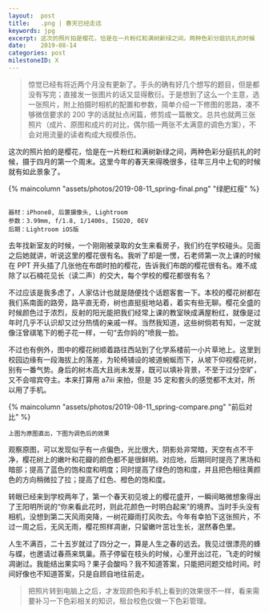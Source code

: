 ```yaml
---
layout:  post
title:   .png | 春天已经走远
keywords: jpg
excerpt: 这次的照片拍是樱花，恰是在一片粉红和满树新绿之间，两种色彩分庭抗礼的时候
date:    2019-08-14
categories: post
milestoneID: X
---
```


> 惊觉已经有将近两个月没有更新了。手头的确有好几个想写的题目，但是都没有写完；直接发一张图片的话又显得敷衍。于是想到了这么一个主意，选一张照片，附上拍摄时相机的配置和参数，简单介绍一下修图的思路，凑不够微信要求的 200 字的话就扯点闲篇，修剪成一篇散文。总共也就两三张照片（成片、原图和成片的对比，偶尔插一两张不太满意的调色方案），不会对用流量的读者构成大规模杀伤。

这次的照片拍的是樱花，恰是在一片粉红和满树新绿之间，两种色彩分庭抗礼的时候，摄于四月的第一个周末。这里今年的春天来得晚很多，往年三月中上旬的时候就有如此景象了。

{% maincolumn "assets/photos/2019-08-11_spring-final.png" "绿肥红瘦" %}

```

器材：iPhone8, 后置摄像头, Lightroom
参数：3.99mm, f/1.8, 1/1400s, ISO20, 0EV
后期：Lightroom iOS版

```

去年找新室友的时候，一个刚刚被录取的女生来看房子，我们约在学校碰头。见面之后她就讲，听说这里的樱花很有名。我听了却是一愣，石老师第一次上课的时候在 PPT 开头插了几张他在布朗时拍的樱花，告诉我们布朗的樱花很有名。难不成除了以石楠花见长（读二声）的交大，每个学校的樱花都很有名？

不过应该是我多虑了，人家估计也就是随便找个话题客套一下。本校的樱花树都在我们系南面的路旁，路平直无奇，树也直挺挺地站着，着实有些无聊。樱花全盛的时候颜色过于浓烈，反射的阳光能把我们经常上课的教室映成满屋粉红，就像是过年时几乎不认识却又过分热情的亲戚一样。当然我知道，这些树倘若有知，一定就像汪曾祺笔下的栀子花一样，一句“去你妈的”喷我一脸。

不过也有例外，图中的樱花树顺着路往西站到了化学系楼前一小片草地上。这里到校园边缘有一段海拔上的落差，为轮椅铺设的坡道蜿蜒而下，从坡下仰视樱花树，别有一番气势。身后的树木高大且尚未发芽，既可以填补背景，不至于过分空旷，又不会喧宾夺主。本来打算用 a7iii 来拍，但是 35 定和套头的感觉都不太对，所以用了手机。

{% maincolumn "assets/photos/2019-08-11_spring-compare.png" "前后对比" %}
```
上图为原图直出，下图为调色后的效果
```

观察原图，可以发现似乎有一点偏色，光比很大，阴影处非常暗，天空有点不干净，樱花树上的嫩叶和花瓣的颜色都不是很鲜明。对应地，后期同时提亮了黑场和暗部；提高了蓝色的饱和度和明度；同时提高了绿色的饱和度，并且把色相往黄颜色的方向稍微拉了拉；提高了红色、橙色的饱和度。

转眼已经来到学校两年了，第一个春天初见坡上的樱花盛开，一瞬间略微想象得出了王阳明所说的“你来看此花时，则此花颜色一时明白起来”的境界。当时手头没有相机，没想到第二天风雨突降，一树花瓣雨打风吹去。今年有幸拍下这张照片，不过一周之后，无风无雨，樱花照样凋谢，只留嫩叶茁壮生长，泯然春色里。

人生不满百，二十五岁就过了四分之一，算是人生之春的远去。我见过很漂亮的蜂与蝶，也邀请过春燕来筑巢。燕子停留在枝头的时候，心里开出过花，飞走的时候凋谢过。我能结出果实吗？果子会酸吗？我不知道答案，只能把问题交给时间。时间好像也不知道答案，只是自顾自地往前走。

> 把照片转到电脑上之后，才发现颜色和手机上看到的效果很不一样，看来需要补习一下色彩相关的知识，租台校色仪做一下色彩管理。